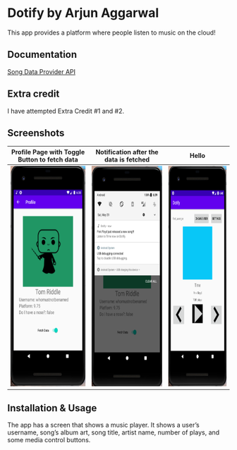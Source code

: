 # Dotify by Arjun Aggarwal

This app provides a platform where people listen to music on the cloud!

## Documentation
[Song Data Provider API](https://github.com/echeeUW/SongDataProvider)

## Extra credit
I have attempted Extra Credit #1 and #2.

## Screenshots

Profile Page with Toggle Button to fetch data | Notification after the data is fetched | Hello
:-------------------------:|:-------------------------:|:-------------------------:|
<img src="img/toggle.png" alt="Screenshot of the app" height="500" />  | <img src="img/notification.png" alt="Screenshot of the app" height="500" /> | <img src="img/newActivity.png" alt="Screenshot of the app" height="500" />


## Installation & Usage
The app has a screen that shows a music player. It shows a user’s username, song’s album art,
song title, artist name, number of plays, and some media control buttons.
